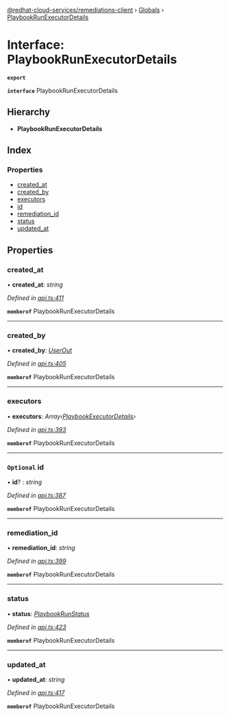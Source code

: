 [@redhat-cloud-services/remediations-client](../README.md) › [Globals](../globals.md) › [PlaybookRunExecutorDetails](playbookrunexecutordetails.md)

# Interface: PlaybookRunExecutorDetails

**`export`** 

**`interface`** PlaybookRunExecutorDetails

## Hierarchy

* **PlaybookRunExecutorDetails**

## Index

### Properties

* [created_at](playbookrunexecutordetails.md#created_at)
* [created_by](playbookrunexecutordetails.md#created_by)
* [executors](playbookrunexecutordetails.md#executors)
* [id](playbookrunexecutordetails.md#optional-id)
* [remediation_id](playbookrunexecutordetails.md#remediation_id)
* [status](playbookrunexecutordetails.md#status)
* [updated_at](playbookrunexecutordetails.md#updated_at)

## Properties

###  created_at

• **created_at**: *string*

*Defined in [api.ts:411](https://github.com/Hyperkid123/javascript-clients/blob/master/packages/remediations/api.ts#L411)*

**`memberof`** PlaybookRunExecutorDetails

___

###  created_by

• **created_by**: *[UserOut](userout.md)*

*Defined in [api.ts:405](https://github.com/Hyperkid123/javascript-clients/blob/master/packages/remediations/api.ts#L405)*

**`memberof`** PlaybookRunExecutorDetails

___

###  executors

• **executors**: *Array‹[PlaybookExecutorDetails](playbookexecutordetails.md)›*

*Defined in [api.ts:393](https://github.com/Hyperkid123/javascript-clients/blob/master/packages/remediations/api.ts#L393)*

**`memberof`** PlaybookRunExecutorDetails

___

### `Optional` id

• **id**? : *string*

*Defined in [api.ts:387](https://github.com/Hyperkid123/javascript-clients/blob/master/packages/remediations/api.ts#L387)*

**`memberof`** PlaybookRunExecutorDetails

___

###  remediation_id

• **remediation_id**: *string*

*Defined in [api.ts:399](https://github.com/Hyperkid123/javascript-clients/blob/master/packages/remediations/api.ts#L399)*

**`memberof`** PlaybookRunExecutorDetails

___

###  status

• **status**: *[PlaybookRunStatus](../enums/playbookrunstatus.md)*

*Defined in [api.ts:423](https://github.com/Hyperkid123/javascript-clients/blob/master/packages/remediations/api.ts#L423)*

**`memberof`** PlaybookRunExecutorDetails

___

###  updated_at

• **updated_at**: *string*

*Defined in [api.ts:417](https://github.com/Hyperkid123/javascript-clients/blob/master/packages/remediations/api.ts#L417)*

**`memberof`** PlaybookRunExecutorDetails
